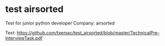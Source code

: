 # test airsorted

Test for junior python developer
Company: airsorted

Text:
https://github.com/txemac/test_airsorted/blob/master/TechnicalPre-InterviewTask.pdf
